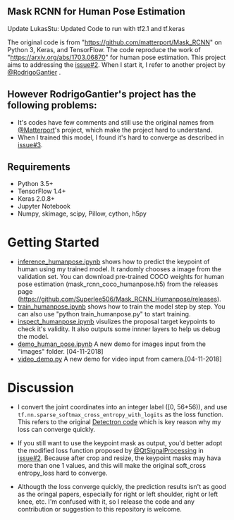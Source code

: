 Mask RCNN for Human Pose Estimation
-----------------------------------

Update LukasStu: Updated Code to run with tf2.1 and tf.keras

The original code is from "https://github.com/matterport/Mask_RCNN" on Python 3, Keras, and TensorFlow. The code reproduce the work of "https://arxiv.org/abs/1703.06870" for human pose estimation.
This project aims to addressing the [issue#2][1]. 
When I start it, I refer to another project by [@RodrigoGantier][2] .
## However RodrigoGantier's project has the following problems:
*  It's codes have few comments and still use the original names from [@Matterport][3]'s project, which make the project hard to understand. 
*  When I trained this model, I found it's hard to converge as described in [issue#3][4].

## Requirements
* Python 3.5+
* TensorFlow 1.4+
* Keras 2.0.8+
* Jupyter Notebook
* Numpy, skimage, scipy, Pillow, cython, h5py
# Getting Started
* [inference_humanpose.ipynb][5] shows how to predict the keypoint of human using my trained model. It randomly chooses a image from the validation set. You can download pre-trained COCO weights for human pose estimation (mask_rcnn_coco_humanpose.h5) from the releases page (https://github.com/Superlee506/Mask_RCNN_Humanpose/releases).
* [train_humanpose.ipynb][6] shows how to train the model step by step. You can also use "python train_humanpose.py" to  start training.
* [inspect_humanpose.ipynb][7] visulizes the proposal target keypoints to check it's validity. It also outputs some innner layers to help us debug the model.
* [demo_human_pose.ipynb][8] A new demo for images input from the "images" folder. [04-11-2018]
* [video_demo.py][9] A new demo for video input from camera.[04-11-2018]

# Discussion
* I convert the joint coordinates into an integer label ([0, 56*56)), and use  `tf.nn.sparse_softmax_cross_entropy_with_logits` as the loss function. This refers to the original [Detectron code][10] which is key reason why my loss can converge quickly.
* If you still want to use the keypoint mask as output, you'd better adopt the modified loss function proposed by [@QtSignalProcessing][11] in [issue#2][12]. Because after crop and resize, the keypoint masks may hava more than one 1 values, and this will make the original soft_cross entropy_loss hard to converge.
* Althougth the loss converge quickly, the prediction results isn't as good as the oringal papers, especially for right or left shoulder, right or left knee, etc. I'm confused with it, so I release the code and any contribution or suggestion to this repository is welcome.


  [1]: https://github.com/matterport/Mask_RCNN/issues/2
  [2]: https://github.com/RodrigoGantier/Mask_R_CNN_Keypoints
  [3]: https://github.com/matterport/Mask_RCNN
  [4]: https://github.com/RodrigoGantier/Mask_R_CNN_Keypoints/issues/3
  [5]: https://github.com/Superlee506/Mask_RCNN/blob/master/inference_humanpose.ipynb
  [6]: https://github.com/Superlee506/Mask_RCNN/blob/master/train_human_pose.ipynb
  [7]: https://github.com/Superlee506/Mask_RCNN/blob/master/inspect_humanpose.ipynb
  [8]: https://github.com/Superlee506/Mask_RCNN_Humanpose/blob/master/demo_human_pose.ipynb
  [9]: https://github.com/Superlee506/Mask_RCNN_Humanpose/blob/master/video_demo.py
  [10]: https://github.com/facebookresearch/Detectron/blob/master/lib/utils/keypoints.py
  [11]: https://github.com/QtSignalProcessing
  [12]: https://github.com/matterport/Mask_RCNN/issues/2

